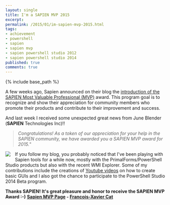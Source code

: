 ```yaml
---
layout: single
title: I'm a SAPIEN MVP 2015
excerpt: 
permalink: /2015/01/im-sapien-mvp-2015.html
tags: 
- achievement
- powershell
- sapien
- sapien mvp
- sapien powershell studio 2012
- sapien powershell studio 2014
published: true
comments: true
---
```

{% include base_path %}

A few weeks ago, Sapien announced on their blog the <a href="http://www.sapien.com/blog/2015/01/06/sapien-mvp-program/" target="_blank">introduction of the SAPIEN Most Valuable Professional (MVP)</a> award. This program goal is to recognize and show their appreciation for community members who promote their products and contribute to their improvement and success.

And last week I received some unexpected great news from June Blender (<b>SAPIEN</b> Technologies Inc)!!

> <i>Congratulations! As a token of our appreciation for your help in the SAPIEN community, we have awarded you a SAPIEN MVP award for 2015.</i>"

<a href="{{ base_path }}/images/2015/20150118_I%27m_a_SAPIEN_MVP_2015/Final_Sapien_MVP_logo_2015_150res__685519664__-159x263.png" imageanchor="1" style="clear: left; float: left; margin-bottom: 1em; margin-right: 1em;"><img border="0" src="{{ base_path }}/images/2015/20150118_I%27m_a_SAPIEN_MVP_2015/Final_Sapien_MVP_logo_2015_150res__685519664__-159x263.png" /></a>
If you follow my blog, you probably noticed that I've been playing with Sapien tools for a while now, mostly with the PrimalForms/PowerShell Studio products but also with the recent WMI Explorer. Some of my contributions include the creations of <a href="https://www.youtube.com/watch?v=UeYGapCK78g" target="_blank">Youtube videos</a> on how to create basic GUIs and I also got the chance to participate to the PowerShell Studio 2014 Beta program.

<b>Thanks SAPIEN! It's great pleasure and honor to receive the SAPIEN MVP Award :-)</b>
<b>
</b><b><a href="http://sapien.com/company/mvp" target="_blank">Sapien MVP Page</a> - </b><b><a href="http://sapien.com/company/mvp/13/Francois-Xavier_Cat" target="_blank">Francois-Xavier Cat</a></b>